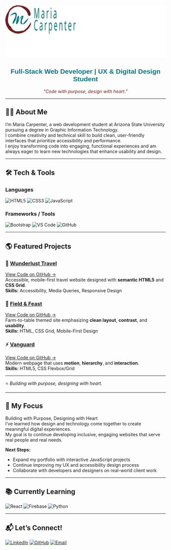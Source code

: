 <p align="right">
  <img src="https://github.com/MECarpenter/MECarpenter/blob/main/logo%20png.png" 
       width="660" 
       alt="Maria Carpenter Logo">
</p>
<h2 align="center" style="color:#067681; font-family: Nunito, sans-serif;">Full-Stack Web Developer | UX & Digital Design Student</h2>
<p align="center" style="color:#6C1E1E;"><em>“Code with purpose, design with heart.”</em></p>


---

## 👩‍💻 About Me  

I’m Maria Carpenter, a web development student at Arizona State University pursuing a degree in Graphic Information Technology.  
I combine creativity and technical skill to build clean, user-friendly interfaces that prioritize accessibility and performance.  
I enjoy transforming code into engaging, functional experiences and am always eager to learn new technologies that enhance usability and design.  

---

## 🛠️ Tech & Tools  

### Languages  
![HTML5](https://img.shields.io/badge/-HTML5-E34F26?style=for-the-badge&logo=html5&logoColor=white)
![CSS3](https://img.shields.io/badge/-CSS3-1572B6?style=for-the-badge&logo=css3&logoColor=white)
![JavaScript](https://img.shields.io/badge/-JavaScript-F7DF1E?style=for-the-badge&logo=javascript&logoColor=black)

### Frameworks / Tools  
![Bootstrap](https://img.shields.io/badge/-Bootstrap-7952B3?style=for-the-badge&logo=bootstrap&logoColor=white)
![VS Code](https://img.shields.io/badge/-VS_Code-007ACC?style=for-the-badge&logo=visual-studio-code&logoColor=white)
![GitHub](https://img.shields.io/badge/-GitHub-181717?style=for-the-badge&logo=github&logoColor=white)

---

## 🌎 Featured Projects   

### 🧳 [Wunderlust Travel](https://mecarpenter.github.io/wonderlustMajorca/)  
[View Code on GitHub →](https://github.com/MECarpenter/wonderlustMajorca)  
Accessible, mobile-first travel website designed with **semantic HTML5** and **CSS Grid**.  
**Skills:** Accessibility, Media Queries, Responsive Design  



### 🌾 [Field & Feast](https://mecarpenter.github.io/fieldandfeast/)  
[View Code on GitHub →](https://github.com/MECarpenter/fieldandfeast)  
Farm-to-table themed site emphasizing **clean layout**, **contrast**, and **usability**.  
**Skills:** HTML, CSS Grid, Mobile-First Design  



### ⚡ [Vanguard](https://mecarpenter.github.io/vanguard/)  
[View Code on GitHub →](https://github.com/MECarpenter/vanguard)  
Modern webpage that uses **motion**, **hierarchy**, and **interaction**.  
**Skills:** HTML5, CSS Flexbox/Grid  



---

⭐ *Building with purpose, designing with heart.*

---
## 🌟 My Focus  
Building with Purpose, Designing with Heart  
I’ve learned how design and technology come together to create meaningful digital experiences.  
My goal is to continue developing inclusive, engaging websites that serve real people and real needs.  

**Next Steps:**  
- Expand my portfolio with interactive JavaScript projects  
- Continue improving my UX and accessibility design process  
- Collaborate with developers and designers on real-world client work  

---

## 📚 Currently Learning  
![React](https://img.shields.io/badge/-React-61DAFB?style=for-the-badge&logo=react&logoColor=black)
![Firebase](https://img.shields.io/badge/-Firebase-FFCA28?style=for-the-badge&logo=firebase&logoColor=black)
![Python](https://img.shields.io/badge/-Python-3776AB?style=for-the-badge&logo=python&logoColor=white)

---

## 📬 Let’s Connect!  
[![LinkedIn](https://img.shields.io/badge/-LinkedIn-0A66C2?style=for-the-badge&logo=linkedin&logoColor=white)](https://linkedin.com/in/mariacarpenter1)
[![GitHub](https://img.shields.io/badge/-GitHub-181717?style=for-the-badge&logo=github&logoColor=white)](https://github.com/MECarpenter)
[![Email](https://img.shields.io/badge/-Email-D14836?style=for-the-badge&logo=gmail&logoColor=white)](mailto:mariacarpenter@email.com)



